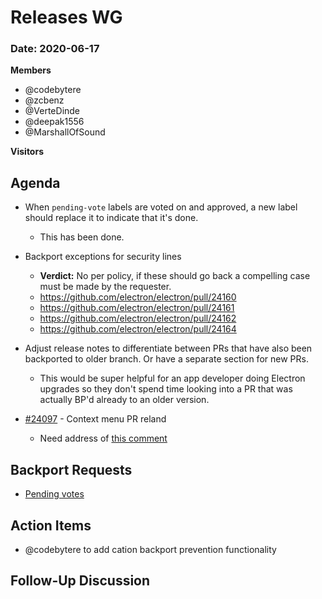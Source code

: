 # Releases WG

### Date: 2020-06-17

**Members**

* @codebytere 
* @zcbenz
* @VerteDinde
* @deepak1556
* @MarshallOfSound 

**Visitors**

## Agenda

* When `pending-vote` labels are voted on and approved, a new label should replace it to indicate that it's done.
    * This has been done.

* Backport exceptions for security lines
    * **Verdict:** No per policy, if these should go back a compelling case must be made by the requester.
    * https://github.com/electron/electron/pull/24160
    * https://github.com/electron/electron/pull/24161
    * https://github.com/electron/electron/pull/24162
    * https://github.com/electron/electron/pull/24164

* Adjust release notes to differentiate between PRs that have also been backported to older branch. Or have a separate section for new PRs.
    * This would be super helpful for an app developer doing Electron upgrades so they don't spend time looking into a PR that was actually BP'd already to an older version.

* [#24097](https://github.com/electron/electron/pull/24097) - Context menu PR reland 
    * Need address of [this comment](https://github.com/electron/electron/pull/24097#issuecomment-645528221)

## Backport Requests

* [Pending votes](https://github.com/electron/electron/pulls?q=is%3Apr+is%3Aopen+label%3A%22pending-vote+🗳%22)

## Action Items

* @codebytere to add cation backport prevention functionality
 
## Follow-Up Discussion

